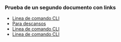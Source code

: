 ### Prueba de un segundo documento con links
* [Linea de comando CLI](https://medium.com/netscape/a-guide-to-create-a-nodejs-command-line-package-c2166ad0452e)
* [Para descansos](https://www.marvel.com/moves)
* [Linea de comando CLI](https://medium.com/netscape/a-guide-to-create-a-nodejs-command-line-package-c2166ad0452e)
* [Linea de comando CLI](https://medium.com/netscape/a-guide-to-create-a-nodejs-command-line-package-c2166ad0452e)